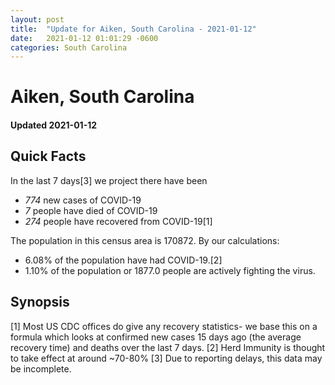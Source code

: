 ```yaml
---
layout: post
title:  "Update for Aiken, South Carolina - 2021-01-12"
date:   2021-01-12 01:01:29 -0600
categories: South Carolina
---
```


# Aiken, South Carolina
#### Updated 2021-01-12

## Quick Facts

In the last 7 days[3] we project there have been
- *774* new cases of COVID-19
- *7* people have died of COVID-19
- *274* people have recovered from COVID-19[1]

The population in this census area is 170872. By our calculations:
- 6.08% of the population have had COVID-19.[2]
- 1.10% of the population or 1877.0 people are actively fighting the virus.

## Synopsis




[1] Most US CDC offices do give any recovery statistics- we base this on a formula which looks at confirmed new cases
15 days ago (the average recovery time) and deaths over the last 7 days.
[2] Herd Immunity is thought to take effect at around ~70-80%
[3] Due to reporting delays, this data may be incomplete. 
    